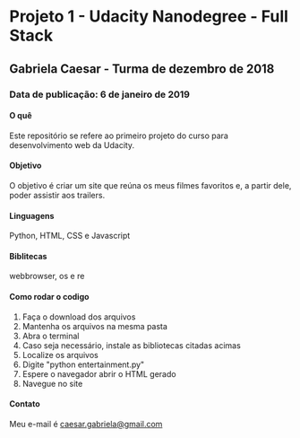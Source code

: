 # Projeto 1 - Udacity Nanodegree - Full Stack
## Gabriela Caesar - Turma de dezembro de 2018

### Data de publicação: 6 de janeiro de 2019

#### O quê
Este repositório se refere ao primeiro projeto do curso para desenvolvimento web da Udacity. 

#### Objetivo
O objetivo é criar um site que reúna os meus filmes favoritos e, a partir dele, poder assistir aos trailers.

#### Linguagens 
Python, HTML, CSS e Javascript

#### Biblitecas 
webbrowser, os e re

#### Como rodar o codigo
1) Faça o download dos arquivos 
2) Mantenha os arquivos na mesma pasta
3) Abra o terminal
4) Caso seja necessário, instale as bibliotecas citadas acimas
5) Localize os arquivos
6) Digite "python entertainment.py"
7) Espere o navegador abrir o HTML gerado
8) Navegue no site

#### Contato
Meu e-mail é caesar.gabriela@gmail.com
